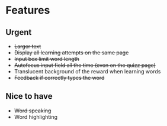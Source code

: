 # Features
## Urgent
* ~~Larger text~~
* ~~Display all learning attempts on the same page~~
* ~~Input box limit word length~~
* ~~Autofocus input field all the time (even on the quizz page)~~
* Translucent background of the reward when learning words
* ~~Feedback if correctly types the word~~

## Nice to have
* ~~Word speaking~~
* Word highlighting
